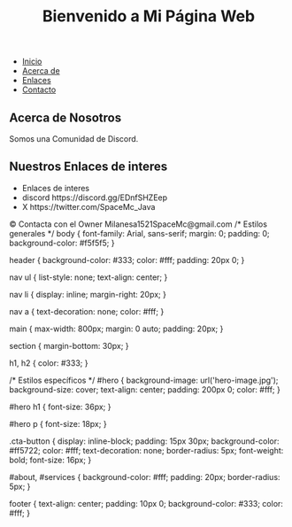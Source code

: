 <!DOCTYPE html>
<html lang="es">
<head>
    <meta charset="UTF-8">
    <meta name="viewport" content="width=device-width, initial-scale=1.0">
    <title>Pagina web de SpaceMc</title>
</head>
<body>
    <header>
        <h1>Bienvenido a Mi Página Web</h1>
    </header>
    <nav>
        <ul>
            <li><a href="#">Inicio</a></li>
            <li><a href="#">Acerca de</a></li>
            <li><a href="#">Enlaces</a></li>
            <li><a href="#">Contacto</a></li>
        </ul>
    </nav>
    <main>
        <section>
            <h2>Acerca de Nosotros</h2>
            <p>Somos una Comunidad de Discord.</p>
        </section>
        <section>
            <h2>Nuestros Enlaces de interes</h2>
            <ul>
                <li>Enlaces de interes</li>
                <li>discord https://discord.gg/EDnfSHZEep</li>
                <li>X https://twitter.com/SpaceMc_Java</li>
            </ul>
        </section>
    </main>
    <footer>
        <p>&copy; Contacta con el Owner Milanesa1521SpaceMc@gmail.com
        /* Estilos generales */
body {
    font-family: Arial, sans-serif;
    margin: 0;
    padding: 0;
    background-color: #f5f5f5;
}

header {
    background-color: #333;
    color: #fff;
    padding: 20px 0;
}

nav ul {
    list-style: none;
    text-align: center;
}

nav li {
    display: inline;
    margin-right: 20px;
}

nav a {
    text-decoration: none;
    color: #fff;
}

main {
    max-width: 800px;
    margin: 0 auto;
    padding: 20px;
}

section {
    margin-bottom: 30px;
}

h1, h2 {
    color: #333;
}

/* Estilos específicos */
#hero {
    background-image: url('hero-image.jpg');
    background-size: cover;
    text-align: center;
    padding: 200px 0;
    color: #fff;
}

#hero h1 {
    font-size: 36px;
}

#hero p {
    font-size: 18px;
}

.cta-button {
    display: inline-block;
    padding: 15px 30px;
    background-color: #ff5722;
    color: #fff;
    text-decoration: none;
    border-radius: 5px;
    font-weight: bold;
    font-size: 16px;
}

#about, #services {
    background-color: #fff;
    padding: 20px;
    border-radius: 5px;
}

footer {
    text-align: center;
    padding: 10px 0;
    background-color: #333;
    color: #fff;
}

